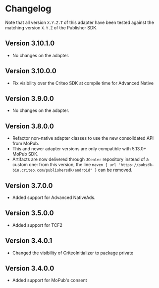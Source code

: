# Changelog

Note that all version `X.Y.Z.T` of this adapter have been tested against the matching version
`X.Y.Z` of the Publisher SDK.

## Version 3.10.1.0
* No changes on the adapter.

## Version 3.10.0.0
* Fix visibility over the Criteo SDK at compile time for Advanced Native

## Version 3.9.0.0
* No changes on the adapter.

## Version 3.8.0.0
* Refactor non-native adapter classes to use the new consolidated API from MoPub.
* This and newer adapter versions are only compatible with 5.13.0+ MoPub SDK.
* Artifacts are now delivered through `JCenter` repository instead of a custom one: from this
version, the line `maven { url "https://pubsdk-bin.criteo.com/publishersdk/android" }` can be
removed.

## Version 3.7.0.0
* Added support for Advanced NativeAds.

## Version 3.5.0.0
* Added support for TCF2

## Version 3.4.0.1
* Changed the visibility of CriteoInitializer to package private

## Version 3.4.0.0
* Added support for MoPub's consent

